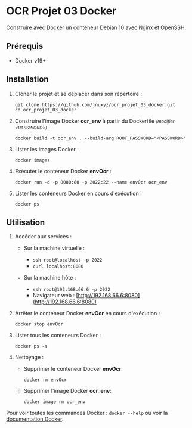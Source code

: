 # OCR Projet 03 Docker

Construire avec Docker un conteneur Debian 10 avec Nginx et OpenSSH.

## Prérequis

- Docker v19+

## Installation

1. Cloner le projet et se déplacer dans son répertoire :

    ```shell
    git clone https://github.com/jnuxyz/ocr_projet_03_docker.git
    cd ocr_projet_03_docker
    ```

2. Construire l'image Docker **ocr_env** à partir du Dockerfile <small>*(modifier \<PASSWORD>)*</small> :

    ```shell
    docker build -t ocr_env . --build-arg ROOT_PASSWORD="<PASSWORD>"
    ```

3. Lister les images Docker :

    ```shell
    docker images
    ```

4. Exécuter le conteneur Docker **envOcr** :

    ```shell
    docker run -d -p 8080:80 -p 2022:22 --name envOcr ocr_env
    ```

5. Lister les conteneurs Docker en cours d'exécution :

    ```shell
    docker ps
    ```

## Utilisation

1. Accéder aux services :

   * Sur la machine virtuelle :
        * `ssh root@localhost -p 2022`
        * `curl localhost:8080`

   * Sur la machine hôte :
        * `ssh root@192.168.66.6 -p 2022`
        * Navigateur web : [http://192.168.66.6:8080](http://192.168.66.6:8080)  

2. Arrêter le conteneur Docker **envOcr** en cours d'exécution :

    ```shell
    docker stop envOcr
    ```

3. Lister tous les conteneurs Docker :

    ```shell
    docker ps -a
    ```

4. Nettoyage :

    * Supprimer le conteneur Docker **envOcr**:
        ```shell
        docker rm envOcr
        ```

    * Supprimer l'image Docker **ocr_env**:
        ```shell
        docker image rm ocr_env
        ```

Pour voir toutes les commandes Docker : `docker --help` ou voir la [documentation Docker](https://docs.docker.com/engine/reference/commandline/docker/).  
